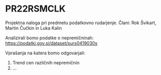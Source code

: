 # PR22RSMCLK
Projektna naloga pri predmetu podatkovno rudarjenje. Člani: Rok Švikart, Martin Čučkin in Luka Kalin

Analizirali bomo podatke o nepremičninah: https://podatki.gov.si/dataset/surs0419030s

Vprašanja na katera bomo odgovarjali: 
  1. Trend cen različnih nepremičnin
  2. ...
